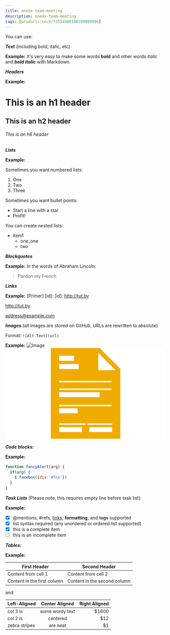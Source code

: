 ```yaml
---
title: onedx-team-meeting
description: onedx-team-meeting
tags: [products:tech/73554900100700000996]
---
```


You can use:

***Text*** (including bold, italic, etc)

  **Example:**
It's very easy to make some words **bold** and other words *italic* and ***bold italic*** with Markdown.

***Headers***

  **Example:**
# This is an h1 header
## This is an h2 header
###### This is an h6 header

***Lists***

  **Example:**

Sometimes you want numbered lists:

1. One
2. Two
3. Three

Sometimes you want bullet points:

* Start a line with a star
* Profit!

You can create nested lists:

* item1
    * one_one
    * two

***Blockquotes***

  **Example:**
In the words of Abraham Lincoln:
> Pardon my French

***Links***

  **Example:**
[Primer] [id]:
[id]: http://tut.by

<http://tut.by>

<address@example.com>

***Images*** (all images are stored on GitHub, URLs are rewritten to absolute)

Format: `![Alt Text](url)`

  **Example:**
![Image](https://octodex.github.com/images/yaktocat.png)
![Example](/tutorials/uat-test-2/ico-01.png)

***Code blocks:***

  **Example:**
```javascript
function fancyAlert(arg) {
  if(arg) {
    $.facebox({div:'#foo'})
  }
}
```
***Task Lists*** (Please note, this requires empty line before task list):

  **Example:**

- [x] @mentions, #refs, [links](), **formatting**, and <del>tags</del> supported
- [x] list syntax required (any unordered or ordered list supported)
- [x] this is a complete item
- [ ] this is an incomplete item

***Tables:***

  **Example:**

First Header | Second Header
------------ | -------------
Content from cell 1 | Content from cell 2
Content in the first column | Content in the second column


and

| Left-Aligned  | Center Aligned  | Right Aligned |
| :------------ |:---------------:| -----:|
| col 3 is      | some wordy text | $1600 |
| col 2 is      | centered        |   $12 |
| zebra stripes | are neat        |    $1 |
